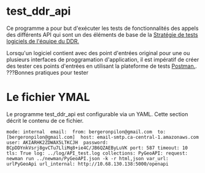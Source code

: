 # test_ddr_api

Ce programme a pour but d'exécuter les tests de fonctionnalités des appels des différents API qui sont un des éléments de base de la 
[Stratégie de tests logiciels de l'équipe du DDR.](https://github.com/federal-geospatial-platform/project_management/tree/main/testing_strategy)

Lorsqu'un logiciel contient avec des point d'entrées original pour une ou plusieurs interfaces de proggramation d'application, 
il est impératif de créer des tester ces points d'entrées en utilisant la plateforme de tests 
[Postman.](https://www.postman.com/).  ???Bonnes pratiques pour tester

# Le fichier YMAL

Le programme test_ddr_api est configurable via un YAML. Cette section décrit le contenu de ce fichier.

`mode: internal 
email: 
  from: bergeronpilon@gmail.com 
  to: [bergeronpilon@gmail.com] 
  host: email-smtp.ca-central-1.amazonaws.com 
  user: AKIARHK2ZDWAX5LTKCJH 
  password: BCpDDYnkVsrj8gvCTu7LliMq8+ie4C/JB6QZAEByLuVK
  port: 587
  timeout: 10
  tls: True
log: ../log/API_test.log
collections:
  PyGeoAPI:
    request: newman run ../newman/PyGeoAPI.json -k -r html,json
    var_url: urlPyGeoApi
    url_internal: http://10.68.130.138:5000/openapi`
